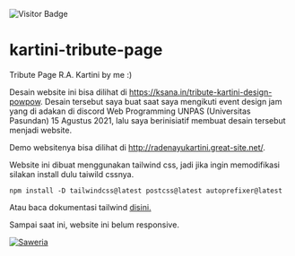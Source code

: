 ![Visitor Badge](https://visitor-badges.glitch.me?username=bbhpowpow&repo=kartini-tribute-page&label=VISITOR&style=for-the-badge&color=%23457BFF&token=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&contentType=svg)
# kartini-tribute-page
Tribute Page R.A. Kartini by me :)

Desain website ini bisa dilihat di https://ksana.in/tribute-kartini-design-powpow. Desain tersebut saya buat saat saya mengikuti event design jam yang di adakan di discord Web Programming UNPAS (Universitas Pasundan) 15 Agustus 2021, lalu saya berinisiatif membuat desain tersebut menjadi website. 

Demo websitenya bisa dilihat di http://radenayukartini.great-site.net/.

Website ini dibuat menggunakan tailwind css, jadi jika ingin memodifikasi silakan install dulu taiwild cssnya.

```
npm install -D tailwindcss@latest postcss@latest autoprefixer@latest
```

Atau baca dokumentasi tailwind [disini.](https://tailwindcss.com/docs)

Sampai saat ini, website ini belum responsive.

[![Saweria](https://img.shields.io/badge/-SAWERIA-orange?style=for-the-badge)](https://saweria.co/abinf)
